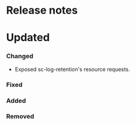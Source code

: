 # Release notes

# Updated

### Changed

 - Exposed sc-log-retention's resource requests.

### Fixed

### Added

### Removed
